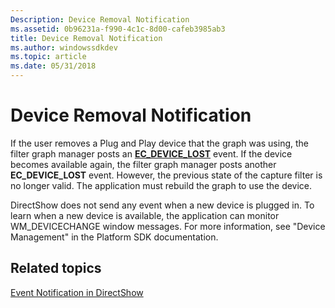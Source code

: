 ```yaml
---
Description: Device Removal Notification
ms.assetid: 0b96231a-f990-4c1c-8d00-cafeb3985ab3
title: Device Removal Notification
ms.author: windowssdkdev
ms.topic: article
ms.date: 05/31/2018
---
```


# Device Removal Notification

If the user removes a Plug and Play device that the graph was using, the filter graph manager posts an [**EC\_DEVICE\_LOST**](ec-device-lost.md) event. If the device becomes available again, the filter graph manager posts another **EC\_DEVICE\_LOST** event. However, the previous state of the capture filter is no longer valid. The application must rebuild the graph to use the device.

DirectShow does not send any event when a new device is plugged in. To learn when a new device is available, the application can monitor WM\_DEVICECHANGE window messages. For more information, see "Device Management" in the Platform SDK documentation.

## Related topics

<dl> <dt>

[Event Notification in DirectShow](event-notification-in-directshow.md)
</dt> </dl>

 

 



